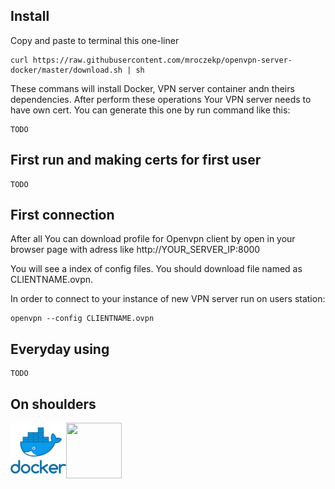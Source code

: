 ## Install

Copy and paste to terminal this one-liner 

```
curl https://raw.githubusercontent.com/mroczekp/openvpn-server-docker/master/download.sh | sh 
```

These commans will install Docker, VPN server container andn theirs dependencies.
After perform these operations Your VPN server needs to have own cert. 
You can generate this one by run command like this:

```
TODO
``` 




## First run and making certs for first user

```
TODO
```


## First connection


After all You can download profile for Openvpn client by open in your browser page with adress like http://YOUR_SERVER_IP:8000

You will see a index of config files. You should download file named as CLIENTNAME.ovpn.

In order to connect to your instance of new VPN server run on users station: 

```
openvpn --config CLIENTNAME.ovpn
```


## Everyday using

```
TODO
```

## On shoulders 


<img src="https://raw.githubusercontent.com/github/explore/6c6508f34230f0ac0d49e847a326429eefbfc030/topics/docker/docker.png" height="89" style="float:left">
<img src="https://docs.openvpn.net/wp-content/uploads/OpenVPN-Inc.-Logo.png" height="89" width="89" style="float:left">











